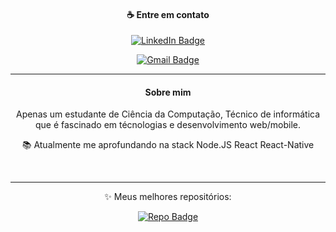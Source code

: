 <div align="center">
 <h4>☕ Entre em contato</h4>

  [![LinkedIn Badge](https://img.shields.io/twitter/url?color=blue&label=LinkedIn&logo=linkedin&style=for-the-badge&url=https%3A%2F%2Fgithub.com%2Fmaycongc%2Fproffy-server)](https://www.linkedin.com/in/maycon-gorgonha)
  
  [![Gmail Badge](https://img.shields.io/badge/-maycon.gorgonha@hotmail.com-f00000?&style=for-the-badge&logo=Gmail&logoColor=white&link=mailto:maycon.gorgonha@hotmail.com)](maycon.gorgonha@hotmail.com)
<div>

<hr>

<div align="center">
  <h4>Sobre mim</h4>
  <p>
    Apenas um estudante de Ciência da Computação, Técnico de informática que é fascinado em técnologias e desenvolvimento web/mobile. 
  </p>

  <p>
    📚 Atualmente me aprofundando na stack Node.JS React React-Native
  </p>
</div>


<br />
<hr>
<div align="center">
  <p>
    ✨ Meus melhores repositórios:
  </p>

  [![Repo Badge](https://github-readme-stats.anuraghazra1.vercel.app/api/pin/?username=maycongc&repo=Ecoleta&title_color=fff&icon_color=79ff97&text_color=9f9f9f&bg_color=151515)](https://github.com/maycongc/Ecoleta)
</div>
